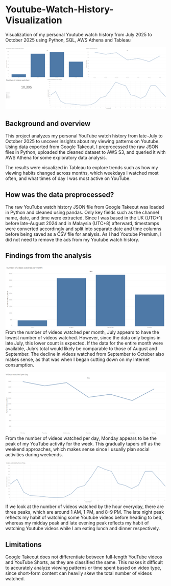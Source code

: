 # Youtube-Watch-History-Visualization
Visualization of my personal Youtube watch history from July 2025 to October 2025 using Python, SQL, AWS Athena and Tableau

![Final dashboard](dashboard_pictures/full_dashboard.png)

## Background and overview
This project analyzes my personal YouTube watch history from late-July to October 2025 to uncover insights about my viewing patterns on Youtube. Using data exported from Google Takeout, I preprocessed the raw JSON files in Python, uploaded the cleaned dataset to AWS S3, and queried it with AWS Athena for some exploratory data analysis.

The results were visualized in Tableau to explore trends such as how my viewing habits changed across months, which weekdays I watched most often, and what times of day I was most active on YouTube.

## How was the data preprocessed?
The raw YouTube watch history JSON file from Google Takeout was loaded in Python and cleaned using pandas. Only key fields such as the channel name, date, and time were extracted. Since I was based in the UK (UTC+1) before late-August 2024 and in Malaysia (UTC+8) afterward, timestamps were converted accordingly and split into separate date and time columns before being saved as a CSV file for analysis. As I had Youtube Premium, I did not need to remove the ads from my Youtube watch history.

## Findings from the analysis
![Videos watched per month](dashboard_pictures/videos_watched_per_month.png)
From the number of videos watched per month, July appears to have the lowest number of videos watched. However, since the data only begins in late July, this lower count is expected. If the data for the entire month were available, July’s total would likely be comparable to those of August and September. The decline in videos watched from September to October also makes sense, as that was when I began cutting down on my Internet consumption.

![Videos watched per day](dashboard_pictures/videos_watched_per_day.png)
From the number of videos watched per day, Monday appears to be the peak of my YouTube activity for the week. This gradually tapers off as the weekend approaches, which makes sense since I usually plan social activities during weekends.

![Videos watched by hour of day](dashboard_pictures/videos_watched_by_hour_of_day.png)
If we look at the number of videos watched by the hour everyday, there are three peaks, which are around 1 AM, 1 PM, and 8–9 PM. The late night peak reflects my habit of watching some Youtube videos before heading to bed, whereas my midday peak and late evening peak reflects my habit of watching Youtube videos while I am eating lunch and dinner respectively.

## Limitations
Google Takeout does not differentiate between full-length YouTube videos and YouTube Shorts, as they are classified the same. This makes it difficult to accurately analyze viewing patterns or time spent based on video type, since short-form content can heavily skew the total number of videos watched.
